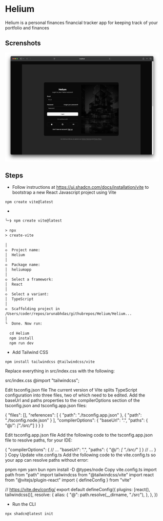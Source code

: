 # Helium
Helium is a personal finances financial tracker app for keeping track of your portfolio and finances


## Screnshots

![Screenshot 1](https://raw.githubusercontent.com/arunabhdas/Helium/refs/heads/main/screenshots/helium_screenshot_1.png)

## Steps

- Follow instructions at https://ui.shadcn.com/docs/installation/vite
  to bootstrap a new React Javascript project using Vite
```
npm create vite@latest
```

- 
```
╰─❯ npm create vite@latest

> npx
> create-vite

│
◇  Project name:
│  Helium
│
◇  Package name:
│  heliumapp
│
◇  Select a framework:
│  React
│
◇  Select a variant:
│  TypeScript
│
◇  Scaffolding project in /Users/coder/repos/arunabhdas/githubrepos/Helium/Helium...
│
└  Done. Now run:

  cd Helium
  npm install
  npm run dev
```

* Add Tailwind CSS

```
npm install tailwindcss @tailwindcss/vite
```

Replace everything in src/index.css with the following:

src/index.css
@import "tailwindcss";

Edit tsconfig.json file
The current version of Vite splits TypeScript configuration into three files, two of which need to be edited. Add the baseUrl and paths properties to the compilerOptions section of the tsconfig.json and tsconfig.app.json files:

{
  "files": [],
  "references": [
    {
      "path": "./tsconfig.app.json"
    },
    {
      "path": "./tsconfig.node.json"
    }
  ],
  "compilerOptions": {
    "baseUrl": ".",
    "paths": {
      "@/*": ["./src/*"]
    }
  }
}

Edit tsconfig.app.json file
Add the following code to the tsconfig.app.json file to resolve paths, for your IDE:

{
  "compilerOptions": {
    // ...
    "baseUrl": ".",
    "paths": {
      "@/*": [
        "./src/*"
      ]
    }
    // ...
  }
}
Copy
Update vite.config.ts
Add the following code to the vite.config.ts so your app can resolve paths without error:

pnpm
npm
yarn
bun
npm install -D @types/node
Copy
vite.config.ts
import path from "path"
import tailwindcss from "@tailwindcss/vite"
import react from "@vitejs/plugin-react"
import { defineConfig } from "vite"
 
// https://vite.dev/config/
export default defineConfig({
  plugins: [react(), tailwindcss()],
  resolve: {
    alias: {
      "@": path.resolve(__dirname, "./src"),
    },
  },
})

* Run the CLI

```
npx shadcn@latest init
```

